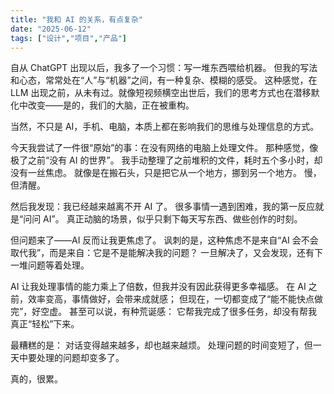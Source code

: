 ```yaml
---
title: "我和 AI 的关系，有点复杂"
date: "2025-06-12"
tags: ["设计","项目","产品"]
---
```


自从 ChatGPT 出现以后，我多了一个习惯：写一堆东西喂给机器。
但我的写法和心态，常常处在“人”与“机器”之间，有一种复杂、模糊的感受。
这种感觉，在 LLM 出现之前，从未有过。就像短视频横空出世后，我们的思考方式也在潜移默化中改变——是的，我们的大脑，正在被重构。

当然，不只是 AI，手机、电脑，本质上都在影响我们的思维与处理信息的方式。

今天我尝试了一件很“原始”的事：在没有网络的电脑上处理文件。
那种感觉，像极了之前“没有 AI 的世界”。
我手动整理了之前堆积的文件，耗时五个多小时，却没有一丝焦虑。
就像是在搬石头，只是把它从一个地方，挪到另一个地方。
慢，但清醒。

然后我发现：我已经越来越离不开 AI 了。
很多事情一遇到困难，我的第一反应就是“问问 AI”。
真正动脑的场景，似乎只剩下每天写东西、做些创作的时刻。

但问题来了——AI 反而让我更焦虑了。
讽刺的是，这种焦虑不是来自“AI 会不会取代我”，而是来自：它是不是能解决我的问题？
一旦解决了，又会发现，还有下一堆问题等着处理。

AI 让我处理事情的能力乘上了倍数，但我并没有因此获得更多幸福感。
在 AI 之前，效率变高，事情做好，会带来成就感；
但现在，一切都变成了“能不能快点做完”，好空虚。
甚至可以说，有种荒诞感：
它帮我完成了很多任务，却没有帮我真正“轻松”下来。

最糟糕的是：
对话变得越来越多，却也越来越烦。
处理问题的时间变短了，但一天中要处理的问题却变多了。

真的，很累。

